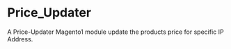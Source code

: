 # Price_Updater
A Price-Updater Magento1  module update the products price for specific IP Address.
